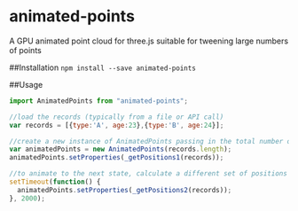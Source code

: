 # animated-points
A GPU animated point cloud for three.js suitable for tweening large numbers of points

##Installation
`npm install --save animated-points`

##Usage
```Javascript
import AnimatedPoints from "animated-points";

//load the records (typically from a file or API call)
var records = [{type:'A', age:23},{type:'B', age:24}];

//create a new instance of AnimatedPoints passing in the total number of records (this must be declared up front and cannot be changed)
var animatedPoints = new AnimatedPoints(records.length);
animatedPoints.setProperties(_getPositions1(records));

//to animate to the next state, calculate a different set of positions for the data. Using a 2 seond delay as an example.
setTimeout(function() {
  animatedPoints.setProperties(_getPositions2(records));
}, 2000);

```